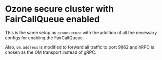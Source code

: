 <!---
  Licensed under the Apache License, Version 2.0 (the "License");
  you may not use this file except in compliance with the License.
  You may obtain a copy of the License at

   http://www.apache.org/licenses/LICENSE-2.0

  Unless required by applicable law or agreed to in writing, software
  distributed under the License is distributed on an "AS IS" BASIS,
  WITHOUT WARRANTIES OR CONDITIONS OF ANY KIND, either express or implied.
  See the License for the specific language governing permissions and
  limitations under the License. See accompanying LICENSE file.
-->
# Ozone secure cluster with FairCallQueue enabled

This is the same setup as `ozonesecure` with the addition of all 
the necessary configs for enabling the FairCallQueue.

Also, `om.address` is modified to forward all traffic to port 9862 
and hRPC is chosen as the OM transport instead of gRPC.
